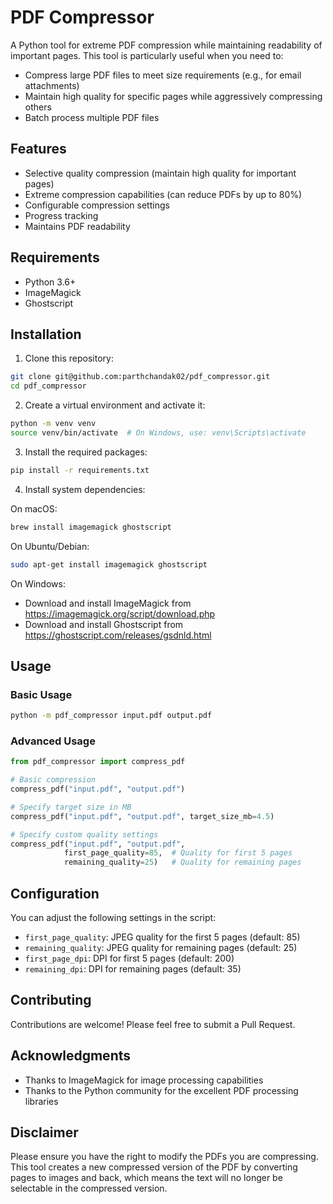# PDF Compressor

A Python tool for extreme PDF compression while maintaining readability of important pages. This tool is particularly useful when you need to:
- Compress large PDF files to meet size requirements (e.g., for email attachments)
- Maintain high quality for specific pages while aggressively compressing others
- Batch process multiple PDF files

## Features

- Selective quality compression (maintain high quality for important pages)
- Extreme compression capabilities (can reduce PDFs by up to 80%)
- Configurable compression settings
- Progress tracking
- Maintains PDF readability

## Requirements

- Python 3.6+
- ImageMagick
- Ghostscript

## Installation

1. Clone this repository:
```bash
git clone git@github.com:parthchandak02/pdf_compressor.git
cd pdf_compressor
```

2. Create a virtual environment and activate it:
```bash
python -m venv venv
source venv/bin/activate  # On Windows, use: venv\Scripts\activate
```

3. Install the required packages:
```bash
pip install -r requirements.txt
```

4. Install system dependencies:

On macOS:
```bash
brew install imagemagick ghostscript
```

On Ubuntu/Debian:
```bash
sudo apt-get install imagemagick ghostscript
```

On Windows:
- Download and install ImageMagick from https://imagemagick.org/script/download.php
- Download and install Ghostscript from https://ghostscript.com/releases/gsdnld.html

## Usage

### Basic Usage

```bash
python -m pdf_compressor input.pdf output.pdf
```

### Advanced Usage

```python
from pdf_compressor import compress_pdf

# Basic compression
compress_pdf("input.pdf", "output.pdf")

# Specify target size in MB
compress_pdf("input.pdf", "output.pdf", target_size_mb=4.5)

# Specify custom quality settings
compress_pdf("input.pdf", "output.pdf",
            first_page_quality=85,  # Quality for first 5 pages
            remaining_quality=25)   # Quality for remaining pages
```

## Configuration

You can adjust the following settings in the script:
- `first_page_quality`: JPEG quality for the first 5 pages (default: 85)
- `remaining_quality`: JPEG quality for remaining pages (default: 25)
- `first_page_dpi`: DPI for first 5 pages (default: 200)
- `remaining_dpi`: DPI for remaining pages (default: 35)

## Contributing

Contributions are welcome! Please feel free to submit a Pull Request.

## Acknowledgments

- Thanks to ImageMagick for image processing capabilities
- Thanks to the Python community for the excellent PDF processing libraries

## Disclaimer

Please ensure you have the right to modify the PDFs you are compressing. This tool creates a new compressed version of the PDF by converting pages to images and back, which means the text will no longer be selectable in the compressed version.
